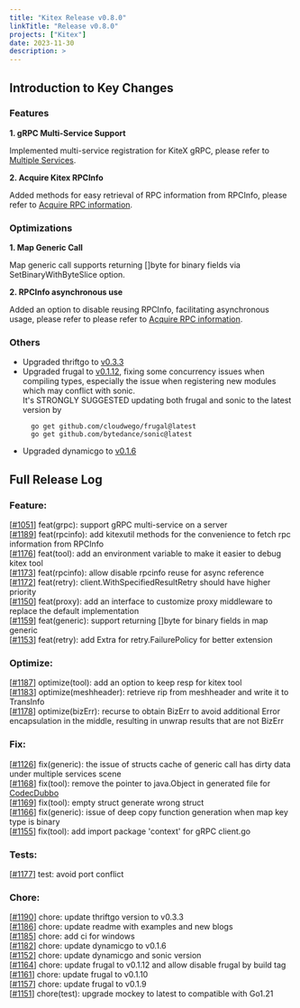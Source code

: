 ```yaml
---
title: "Kitex Release v0.8.0"
linkTitle: "Release v0.8.0"
projects: ["Kitex"]
date: 2023-11-30
description: >
---
```

## **Introduction to Key Changes**

### Features
**1. gRPC Multi-Service Support**

Implemented multi-service registration for KiteX gRPC, please refer to [Multiple Services](/docs/kitex/tutorials/advanced-feature/multi_service/).

**2. Acquire Kitex RPCInfo**

Added methods for easy retrieval of RPC information from RPCInfo, please refer to [Acquire RPC information](/docs/kitex/tutorials/basic-feature/acquire_rpcinfo/).

### Optimizations
**1. Map Generic Call**

Map generic call supports returning []byte for binary fields via SetBinaryWithByteSlice option.

**2. RPCInfo asynchronous use**

Added an option to disable reusing RPCInfo, facilitating asynchronous usage, please refer to please refer to [Acquire RPC information](/docs/kitex/tutorials/basic-feature/acquire_rpcinfo/).


### Others

- Upgraded thriftgo to [v0.3.3](https://github.com/cloudwego/thriftgo/releases/tag/v0.3.3)
- Upgraded frugal to [v0.1.12](https://github.com/cloudwego/frugal/releases/tag/v0.1.12), fixing some concurrency issues when compiling types, especially the issue when registering new modules which may conflict with sonic.  
  It's STRONGLY SUGGESTED updating both frugal and sonic to the latest version by  
  ```shell
    go get github.com/cloudwego/frugal@latest
    go get github.com/bytedance/sonic@latest
  ```
- Upgraded dynamicgo to [v0.1.6](https://github.com/cloudwego/dynamicgo/releases/tag/v0.1.6)

## **Full Release Log**

### Feature:
[[#1051](https://github.com/cloudwego/kitex/pull/1051)] feat(grpc): support gRPC multi-service on a server  
[[#1189](https://github.com/cloudwego/kitex/pull/1189)] feat(rpcinfo): add kitexutil methods for the convenience to fetch rpc information from RPCInfo  
[[#1176](https://github.com/cloudwego/kitex/pull/1176)] feat(tool): add an environment variable to make it easier to debug kitex tool  
[[#1173](https://github.com/cloudwego/kitex/pull/1173)] feat(rpcinfo): allow disable rpcinfo reuse for async reference  
[[#1172](https://github.com/cloudwego/kitex/pull/1172)] feat(retry): client.WithSpecifiedResultRetry should have higher priority  
[[#1150](https://github.com/cloudwego/kitex/pull/1150)] feat(proxy): add an interface to customize proxy middleware to replace the default implementation  
[[#1159](https://github.com/cloudwego/kitex/pull/1159)] feat(generic): support returning []byte for binary fields in map generic  
[[#1153](https://github.com/cloudwego/kitex/pull/1153)] feat(retry): add Extra for retry.FailurePolicy for better extension  
### Optimize:
[[#1187](https://github.com/cloudwego/kitex/pull/1187)] optimize(tool): add an option to keep resp for kitex tool  
[[#1183](https://github.com/cloudwego/kitex/pull/1183)] optimize(meshheader): retrieve rip from meshheader and write it to TransInfo  
[[#1178](https://github.com/cloudwego/kitex/pull/1178)] optimize(bizErr): recurse to obtain BizErr to avoid additional Error encapsulation in the middle, resulting in unwrap results that are not BizErr  
### Fix:
[[#1126](https://github.com/cloudwego/kitex/pull/1126)] fix(generic): the issue of structs cache of generic call has dirty data under multiple services scene  
[[#1168](https://github.com/cloudwego/kitex/pull/1168)] fix(tool): remove the pointer to java.Object in generated file for [CodecDubbo](https://github.com/kitex-contrib/codec-dubbo)  
[[#1169](https://github.com/cloudwego/kitex/pull/1169)] fix(tool): empty struct generate wrong struct  
[[#1166](https://github.com/cloudwego/kitex/pull/1166)] fix(generic): issue of deep copy function generation when map key type is binary  
[[#1155](https://github.com/cloudwego/kitex/pull/1155)] fix(tool): add import package 'context' for gRPC client.go  

### Tests:
[[#1177](https://github.com/cloudwego/kitex/pull/1177)] test: avoid port conflict  

### Chore:
[[#1190](https://github.com/cloudwego/kitex/pull/1190)] chore: update thriftgo version to v0.3.3  
[[#1186](https://github.com/cloudwego/kitex/pull/1186)] chore: update readme with examples and new blogs  
[[#1185](https://github.com/cloudwego/kitex/pull/1185)] chore: add ci for windows  
[[#1182](https://github.com/cloudwego/kitex/pull/1182)] chore: update dynamicgo to v0.1.6  
[[#1152](https://github.com/cloudwego/kitex/pull/1152)] chore: update dynamicgo and sonic version  
[[#1164](https://github.com/cloudwego/kitex/pull/1164)] chore: update frugal to v0.1.12 and allow disable frugal by build tag  
[[#1161](https://github.com/cloudwego/kitex/pull/1161)] chore: update frugal to v0.1.10  
[[#1157](https://github.com/cloudwego/kitex/pull/1157)] chore: update frugal to v0.1.9  
[[#1151](https://github.com/cloudwego/kitex/pull/1151)] chore(test): upgrade mockey to latest to compatible with Go1.21  
